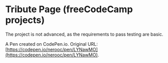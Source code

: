 # Tribute Page (freeCodeCamp projects)


The project is not advanced, as the requirements to pass testing are basic.


A Pen created on CodePen.io. Original URL: [https://codepen.io/nerooc/pen/LYNawMO](https://codepen.io/nerooc/pen/LYNawMO).


